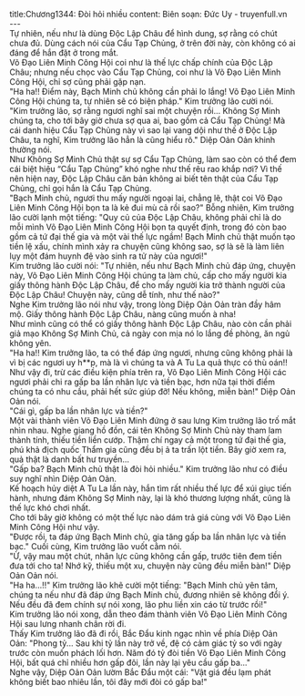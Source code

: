 title:Chương1344: Đòi hỏi nhiều
content:
Biên soạn: Đức Uy - truyenfull.vn<br>---<br>Tự nhiên, nếu như là dùng Độc Lập Châu để hình dung, sợ rằng có chút chưa đủ. Dùng cách nói của Cẩu Tạp Chủng, ở trên đời này, còn không có ai đáng để hắn đặt ở trong mắt.<br>Võ Đạo Liên Minh Công Hội coi như là thế lực chấp chính của Độc Lập Châu; nhưng nếu chọc vào Cẩu Tạp Chủng, coi như là Võ Đạo Liên Minh Công Hội, chỉ sợ cũng phải gặp nạn.<br>"Ha ha!! Điểm này, Bạch Minh chủ không cần phải lo lắng! Võ Đạo Liên Minh Công Hội chúng ta, tự nhiên sẽ có biện pháp." Kim trưởng lão cười nói.<br>"Kim trưởng lão, sợ rằng ngươi nghĩ sai một chuyện rồi... Không Sợ Minh chúng ta, cho tới bây giờ chưa sợ qua ai, bao gồm cả Cẩu Tạp Chủng! Mà cái danh hiệu Cẩu Tạp Chủng này vì sao lại vang dội như thế ở Độc Lập Châu, ta nghĩ, Kim trưởng lão hẳn là cũng hiểu rõ." Diệp Oản Oản khinh thường nói.<br>Như Không Sợ Minh Chủ thật sự sợ Cẩu Tạp Chủng, làm sao còn có thể đem cái biệt hiệu “Cẩu Tạp Chủng” khó nghe như thế rêu rao khắp nơi? Vì thế nên hiện nay, Độc Lập Châu căn bản không ai biết tên thật của Cẩu Tạp Chủng, chỉ gọi hắn là Cẩu Tạp Chủng.<br>"Bạch Minh chủ, ngươi thu mấy người ngoại lai, chẳng lẽ, thật coi Võ Đạo Liên Minh Công Hội bọn ta là kẻ đui mù cả rồi sao?" Bỗng nhiên, Kim trưởng lão cười lạnh một tiếng: "Quy củ của Độc Lập Châu, không phải chỉ là do mỗi mình Võ Đạo Liên Minh Công Hội bọn ta quyết định, trong đó còn bao gồm cả tứ đại thế gia và một vài thế lực ngầm! Bạch Minh chủ thật muốn tạo tiền lệ xấu, chính mình xảy ra chuyện cũng không sao, sợ là sẽ là làm liên lụy một đám huynh đệ vào sinh ra tử này của ngươi!"<br>Kim trưởng lão cười nói: "Tự nhiên, nếu như Bạch Minh chủ đáp ứng, chuyện này, Võ Đạo Liên Minh Công Hội chúng ta làm chủ, cấp cho mấy người kia giấy thông hành Độc Lập Châu, để cho mấy người kia trở thành người của Độc Lập Châu! Chuyện này, cũng dễ tính, như thế nào?"<br>Nghe Kim trưởng lão nói như vậy, trong lòng Diệp Oản Oản tràn đầy hâm mộ. Giấy thông hành Độc Lập Châu, nàng cũng muốn à nha!<br>Như mình cũng có thể có giấy thông hành Độc Lập Châu, nào còn cần phải giả mạo Không Sợ Minh Chủ, cả ngày con mịa nó lo lắng đề phòng, ăn ngủ không yên.<br>"Ha ha!! Kim trưởng lão, ta có thể đáp ứng ngươi, nhưng cũng không phải là vì bị các ngươi uy h**p, mà là vì chúng ta và A Tu La quả thực có thù oán!! Như vậy đi, trừ các điều kiện phía trên ra, Võ Đạo Liên Minh Công Hội các ngươi phải chi ra gấp ba lần nhân lực và tiền bạc, hơn nữa tại thời điểm chúng ta có nhu cầu, phải hết sức giúp đỡ! Nếu không, miễn bàn!" Diệp Oản Oản nói.<br>"Cái gì, gấp ba lần nhân lực và tiền?"<br>Một vài thành viên Võ Đạo Liên Minh đứng ở sau lưng Kim trưởng lão trố mắt nhìn nhau. Nghe giang hồ đồn, cái tên Không Sợ Minh Chủ này tham lam thành tính, thiếu tiền liền cướp. Thậm chí ngay cả một trong tứ đại thế gia, phú khả địch quốc Thẩm gia cũng đều bị ả ta trấn lột tiền. Bây giờ xem ra, quả thật là danh bất hư truyền...<br>"Gấp ba? Bạch Minh chủ thật là đòi hỏi nhiều." Kim trưởng lão như có điều suy nghĩ nhìn Diệp Oản Oản.<br>Kế hoạch hủy diệt A Tu La lần này, hắn tìm rất nhiều thế lực để xúi giục tiến hành, nhưng đám Không Sợ Minh này, lại là khó thương lượng nhất, cũng là thế lực khó chơi nhất.<br>Cho tới bây giờ không có một thế lực nào dám trả giá cùng với Võ Đạo Liên Minh Công Hội như vậy.<br>"Được rồi, ta đáp ứng Bạch Minh chủ, gia tăng gấp ba lần nhân lực và tiền bạc." Cuối cùng, Kim trưởng lão vuốt cằm nói.<br>"Ừ, vậy mau một chút, nhân lực cũng không cần gấp, trước tiên đem tiền đưa tới cho ta! Nhớ kỹ, thiếu một xu, chuyện này cũng đều miễn bàn!" Diệp Oản Oản nói.<br>"Ha ha...!!" Kim trưởng lão khẽ cười một tiếng: "Bạch Minh chủ yên tâm, chúng ta nếu như đã đáp ứng Bạch Minh chủ, đương nhiên sẽ không đổi ý. Nếu đều đã đem chính sự nói xong, lão phu liền xin cáo từ trước rồi!"<br>Kim trưởng lão nói xong, dẫn theo đám thành viên Võ Đạo Liên Minh Công Hội sau lưng nhanh chân rời đi.<br>Thấy Kim trưởng lão đã đi rồi, Bắc Đẩu kinh ngạc nhìn về phía Diệp Oản Oản: "Phong tỷ... Sau khi tỷ lần này trở về, đệ có cảm giác tỷ so với ngày trước còn muốn phách lối hơn. Năm đó tỷ đòi tiền Võ Đạo Liên Minh Công Hội, bất quá chỉ nhiều hơn gấp đôi, lần này lại yêu cầu gấp ba..."<br>Nghe vậy, Diệp Oản Oản lườm Bắc Đẩu một cái: "Vật giá đều lạm phát không biết bao nhiêu lần, tôi đây mới đòi có gấp ba!"
